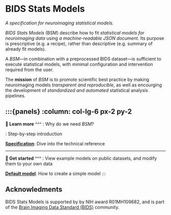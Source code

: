 BIDS Stats Models
=================

*A specification for neuroimaging statistical models.*

*BIDS Stats Models* (BSM) describe how to fit *statistical models for neuroimaging data* using *a machine-readable JSON document*.  Its purpose is prescriptive (e.g. a recipe), rather than descriptive (e.g. summary of already fit models). 

A *BSM*—in combination with a preprocessed BIDS dataset—is sufficient to execute statistical models, with minimal configuration and intervention required from the user.

The **mission** of *BSM* is to promote scientific best practice by making neuroimaging models *transparent and reproducible*, as well as encourging the development of *standardized and automated* statistical analysis pipelines.

:::{panels}
:column: col-lg-6 px-2 py-2
---
**📖 Learn more**
^^^
**[](motivation.md)**: Why do we need *BSM*?

**[](walkthrough-intro.rst)**: Step-by-step introduction

**[Specification](reference.rst)**: Dive into the technical reference

---
**🚀 Get started**
^^^
**[](model-zoo.md)**: View example models on public datasets, and modify them to your own data

**[Default model](default_model.md)**: How to create a simple model
:::
## Acknowledments

BIDS Stats Models is supported by by NIH award R01MH109682, and is part of the [Brain Imaging Data Standard (BIDS)](https://bids.neuroimaging.io/index.html) community.
